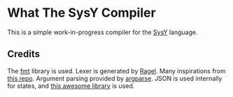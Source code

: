 # What The SysY Compiler

This is a simple work-in-progress compiler for the [SysY](https://pku-minic.github.io/online-doc/#/sysy/) language.

## Credits
The [fmt](https://github.com/fmtlib/fmt) library is used. Lexer is generated by [Ragel](https://www.colm.net/open-source/ragel/). Many inspirations from [this repo](https://github.com/jez/ragel-bison-parser-sandbox). Argument parsing provided by [argparse](https://github.com/p-ranav/argparse). JSON is used internally for states, and [this awesome library](https://github.com/nlohmann/json) is used.
